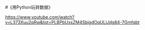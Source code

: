 #《用Python玩转数据》

https://www.youtube.com/watch?v=L373Xuu2qRw&list=PLBPbUxsZM4SbjgdOqULlJdg84-7Gmfqbt

